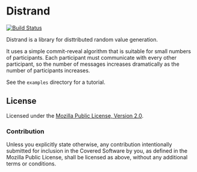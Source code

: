 Distrand
========

[![Build Status](https://travis-ci.org/tecywiz121/distrand.svg?branch=master)](https://travis-ci.org/tecywiz121/distrand)

Distrand is a library for disttributed random value generation.

It uses a simple commit-reveal algorithm that is suitable for small numbers
of participants. Each participant must communicate with every other
participant, so the number of messages increases dramatically as the number
of participants increases.

See the `examples` directory for a tutorial.

## License

Licensed under the [Mozilla Public License, Version 2.0](LICENSE.md).

### Contribution

Unless you explicitly state otherwise, any contribution intentionally submitted
for inclusion in the Covered Software by you, as defined in the Mozilla Public
License, shall be licensed as above, without any additional terms or conditions.
